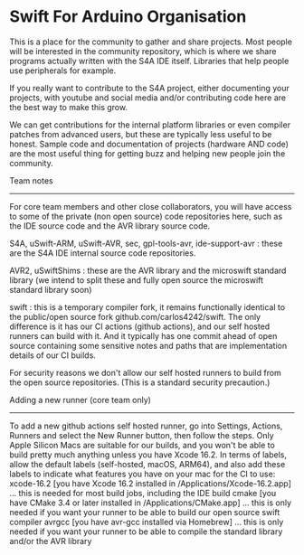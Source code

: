 # Swift For Arduino Organisation

This is a place for the community to gather and share projects. Most people will be interested in the community repository, which is where we share programs actually written with the S4A IDE itself. Libraries that help people use peripherals for example.

If you really want to contribute to the S4A project, either documenting your projects, with youtube and social media and/or contributing code here are the best way to make this grow.

We can get contributions for the internal platform libraries or even compiler patches from advanced users, but these are typically less useful to be honest. Sample code and documentation of projects (hardware AND code) are the most useful thing for getting buzz and helping new people join the community.

Team notes
***

For core team members and other close collaborators, you will have access to some of the private (non open source) code repositories here, such as the IDE source code and the AVR library source code.

S4A, uSwift-ARM, uSwift-AVR, sec, gpl-tools-avr, ide-support-avr : these are the S4A IDE internal source code repositories.

AVR2, uSwiftShims : these are the AVR library and the microswift standard library (we intend to split these and fully open source the microswift standard library soon)

swift : this is a temporary compiler fork, it remains functionally identical to the public/open source fork github.com/carlos4242/swift. The only difference is it has our CI actions (github actions), and our self hosted runners can build with it. And it typically has one commit ahead of open source containing some sensitive notes and paths that are implementation details of our CI builds.

For security reasons we don't allow our self hosted runners to build from the open source repositories. (This is a standard security precaution.)

Adding a new runner (core team only)
***

To add a new github actions self hosted runner, go into Settings, Actions, Runners and select the New Runner button, then follow the steps. Only Apple Silicon Macs are suitable for our builds, and you won't be able to build pretty much anything unless you have Xcode 16.2. In terms of labels, allow the default labels (self-hosted, macOS, ARM64), and also add these labels to indicate what features you have on your mac for the CI to use:
xcode-16.2 [you have Xcode 16.2 installed in /Applications/Xcode-16.2.app] ... this is needed for most build jobs, including the IDE build
cmake [you have CMake 3.4 or later installed in /Applications/CMake.app] ... this is only needed if you want your runner to be able to build our open source swift compiler
avrgcc [you have avr-gcc installed via Homebrew] ... this is only needed if you want your runner to be able to compile the standard library and/or the AVR library
